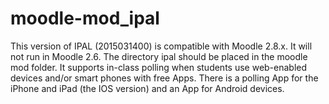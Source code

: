 moodle-mod_ipal
===============

This version of IPAL (2015031400) is compatible with Moodle 2.8.x. 
It will not run in Moodle 2.6.
The directory ipal should be placed in the moodle mod folder.
It supports in-class polling when students use web-enabled devices and/or smart phones with free Apps. 
There is a polling App for the iPhone and iPad (the IOS version) and an App for Android devices.
